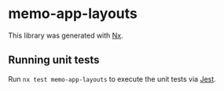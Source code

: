 # memo-app-layouts

This library was generated with [Nx](https://nx.dev).

## Running unit tests

Run `nx test memo-app-layouts` to execute the unit tests via [Jest](https://jestjs.io).
